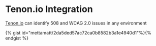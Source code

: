 # Tenon.io Integration

[Tenon.io](https://tenon.io) can identify 508 and WCAG 2.0 issues in any
environment

{% gist id="mettamatt/2da5ded57ac72ca0b8582b3a1e4940d1"%}{% endgist %}
